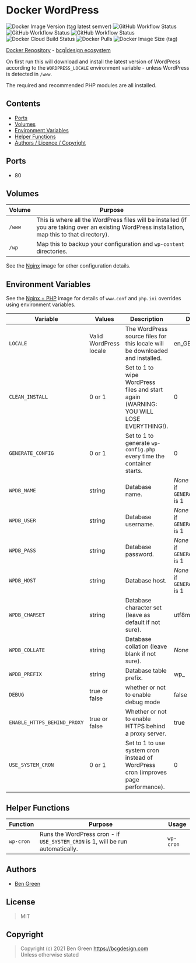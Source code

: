 # Docker WordPress

![Docker Image Version (tag latest semver)](https://img.shields.io/docker/v/bcgdesign/wordpress/latest) ![GitHub Workflow Status](https://img.shields.io/github/workflow/status/bencgreen/docker-wordpress/7.3-dev?label=github+7.3) ![GitHub Workflow Status](https://img.shields.io/github/workflow/status/bencgreen/docker-wordpress/7.4-dev?label=github+7.4) ![GitHub Workflow Status](https://img.shields.io/github/workflow/status/bencgreen/docker-wordpress/8.0-dev?label=github+8.0) ![Docker Cloud Build Status](https://img.shields.io/docker/cloud/build/bcgdesign/wordpress?label=docker) ![Docker Pulls](https://img.shields.io/docker/pulls/bcgdesign/wordpress?label=pulls) ![Docker Image Size (tag)](https://img.shields.io/docker/image-size/bcgdesign/wordpress/latest?label=size)

[Docker Repository](https://hub.docker.com/r/bcgdesign/wordpress) - [bcg|design ecosystem](https://github.com/bencgreen/docker)

On first run this will download and install the latest version of WordPress according to the `WORDPRESS_LOCALE` environment variable - unless WordPress is detected in `/www`.

The required and recommended PHP modules are all installed.

## Contents

* [Ports](#ports)
* [Volumes](#volumes)
* [Environment Variables](#environment-variables)
* [Helper Functions](#helper-functions)
* [Authors / Licence / Copyright](#authors)

## Ports

* 80

## Volumes

| Volume | Purpose                                                                                                                                          |
| ------ | ------------------------------------------------------------------------------------------------------------------------------------------------ |
| `/www` | This is where all the WordPress files will be installed (if you are taking over an existing WordPress installation, map this to that directory). |
| `/wp`  | Map this to backup your configuration and `wp-content` directories.                                                                              |

See the [Nginx](https://github.com/bencgreen/docker-nginx) image for other configuration details.

## Environment Variables

See the [Nginx + PHP](https://github.com/bencgreen/docker-nginx-php) image for details of `www.conf` and `php.ini` overrides using environment variables.

| Variable                    | Values                 | Description                                                                            | Default                                     |
| --------------------------- | ---------------------- | -------------------------------------------------------------------------------------- | ------------------------------------------- |
| `LOCALE`                    | Valid WordPress locale | The WordPress source files for this locale will be downloaded and installed.           | en_GB                                       |
| `CLEAN_INSTALL`             | 0 or 1                 | Set to 1 to wipe WordPress files and start again (WARNING: YOU WILL LOSE EVERYTHING!). | 0                                           |
| `GENERATE_CONFIG`           | 0 or 1                 | Set to 1 to generate `wp-config.php` every time the container starts.                  | 0                                           |
| `WPDB_NAME`                 | string                 | Database name.                                                                         | *None* - required if `GENERATE_CONFIG` is 1 |
| `WPDB_USER`                 | string                 | Database username.                                                                     | *None* - required if `GENERATE_CONFIG` is 1 |
| `WPDB_PASS`                 | string                 | Database password.                                                                     | *None* - required if `GENERATE_CONFIG` is 1 |
| `WPDB_HOST`                 | string                 | Database host.                                                                         | *None* - required if `GENERATE_CONFIG` is 1 |
| `WPDB_CHARSET`              | string                 | Database character set (leave as default if not sure).                                 | utf8mb4                                     |
| `WPDB_COLLATE`              | string                 | Database collation (leave blank if not sure).                                          | *None*                                      |
| `WPDB_PREFIX`               | string                 | Database table prefix.                                                                 | wp_                                         |
| `DEBUG`                     | true or false          | whether or not to enable debug mode                                                    | false                                       |
| `ENABLE_HTTPS_BEHIND_PROXY` | true or false          | Whether or not to enable HTTPS behind a proxy server.                                  | true                                        |
| `USE_SYSTEM_CRON`           | 0 or 1                 | Set to 1 to use system cron instead of WordPress cron (improves page performance).     | 0                                           |

## Helper Functions

| Function  | Purpose                                                                         | Usage     |
| --------- | ------------------------------------------------------------------------------- | --------- |
| `wp-cron` | Runs the WordPress cron - if `USE_SYSTEM_CRON` is 1, will be run automatically. | `wp-cron` |

## Authors

* [Ben Green](https://github.com/bencgreen)

## License

> MIT

## Copyright

> Copyright (c) 2021 Ben Green <https://bcgdesign.com>  
> Unless otherwise stated
